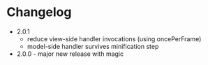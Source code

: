 
# Changelog

- 2.0.1 
  - reduce view-side handler invocations (using oncePerFrame)
  - model-side handler survives minification step
- 2.0.0 - major new release with magic